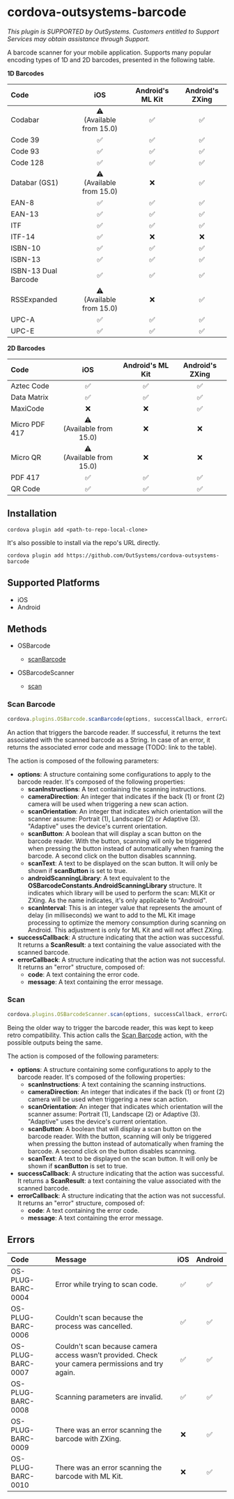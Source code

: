 # cordova-outsystems-barcode

*This plugin is SUPPORTED by OutSystems. Customers entitled to Support Services may obtain assistance through Support.*

A barcode scanner for your mobile application. Supports many popular encoding types of 1D and 2D barcodes, presented in the following table.

**1D Barcodes**

|Code|iOS|Android's ML Kit|Android's ZXing|
|:-|:-:|:-:|:-:|
|Codabar|:warning:<br>(Available from 15.0)|:white_check_mark:|:white_check_mark:|
|Code 39|:white_check_mark:|:white_check_mark:|:white_check_mark:|
|Code 93|:white_check_mark:|:white_check_mark:|:white_check_mark:|
|Code 128|:white_check_mark:|:white_check_mark:|:white_check_mark:|
|Databar (GS1)|:warning:<br>(Available from 15.0)|:x:|:white_check_mark:|
|EAN-8|:white_check_mark:|:white_check_mark:|:white_check_mark:|
|EAN-13|:white_check_mark:|:white_check_mark:|:white_check_mark:|
|ITF|:white_check_mark:|:white_check_mark:|:white_check_mark:|
|ITF-14|:white_check_mark:|:x:|:x:|
|ISBN-10|:white_check_mark:|:white_check_mark:|:white_check_mark:|
|ISBN-13|:white_check_mark:|:white_check_mark:|:white_check_mark:|
|ISBN-13 Dual Barcode|:white_check_mark:|:white_check_mark:|:white_check_mark:|
|RSSExpanded|:warning:<br>(Available from 15.0)|:x:|:white_check_mark:|
|UPC-A|:white_check_mark:|:white_check_mark:|:white_check_mark:|
|UPC-E|:white_check_mark:|:white_check_mark:|:white_check_mark:|

**2D Barcodes**

|Code|iOS|Android's ML Kit|Android's ZXing|
|:-|:-:|:-:|:-:|
|Aztec Code|:white_check_mark:|:white_check_mark:|:white_check_mark:|
|Data Matrix|:white_check_mark:|:white_check_mark:|:white_check_mark:|
|MaxiCode|:x:|:x:|:white_check_mark:|
|Micro PDF 417|:warning:<br>(Available from 15.0)|:x:|:x:|
|Micro QR|:warning:<br>(Available from 15.0)|:x:|:x:|
|PDF 417|:white_check_mark:|:white_check_mark:|:white_check_mark:|
|QR Code|:white_check_mark:|:white_check_mark:|:white_check_mark:|

## Installation

```console
cordova plugin add <path-to-repo-local-clone>
```

It's also possible to install via the repo's URL directly.

```console
cordova plugin add https://github.com/OutSystems/cordova-outsystems-barcode
```

## Supported Platforms

- iOS
- Android

## Methods

* OSBarcode
	* [scanBarcode](#scan-barcode)

* OSBarcodeScanner
	* [scan](#scan)

### Scan Barcode

```js
cordova.plugins.OSBarcode.scanBarcode(options, successCallback, errorCallback);
```

An action that triggers the barcode reader. If successful, it returns the text associated with the scanned barcode as a String. In case of an error, it returns the associated error code and message (TODO: link to the table).

The action is composed of the following parameters:

- **options**: A structure containing some configurations to apply to the barcode reader. It's composed of the following properties:
	- **scanInstructions**: A text containing the scanning instructions.
	- **cameraDirection**: An integer that indicates if the back (1) or front (2) camera will be used when triggering a new scan action.
	- **scanOrientation**: An integer that indicates which orientation will the scanner assume: Portrait (1), Landscape (2) or Adaptive (3). "Adaptive" uses the device's current orientation.
	- **scanButton**: A boolean that will display a scan button on the barcode reader. With the button, scanning will only be triggered when pressing the button instead of automatically when framing the barcode. A second click on the button disables scannning.
	- **scanText**: A text to be displayed on the scan button. It will only be shown if **scanButton** is set to true.
	- **androidScanningLibrary**: A text equivalent to the **OSBarcodeConstants.AndroidScanningLibrary** structure. It indicates which library will be used to perform the scan: MLKit or ZXing. As the name indicates, it's only applicable to "Android".
	- **scanInterval**: This is an integer value that represents the amount of delay (in milliseconds) we want to add to the ML Kit image processing to optimize the memory consumption during scanning on Android. This adjustment is only for ML Kit and will not affect ZXing.
- **successCallback**: A structure indicating that the action was successful. It returns a **ScanResult**: a text containing the value associated with the scanned barcode.
- **errorCallback**: A structure indicating that the action was not successful. It returns an "error" structure, composed of:
	- **code**: A text containing the error code.
	- **message**: A text containing the error message.

### Scan

```js
cordova.plugins.OSBarcodeScanner.scan(options, successCallback, errorCallback);
```

Being the older way to trigger the barcode reader, this was kept to keep retro compatibility. This action calls the [Scan Barcode](#scan-barcode) action, with the possible outputs being the same.

The action is composed of the following parameters:

- **options**: A structure containing some configurations to apply to the barcode reader. It's composed of the following properties:
	- **scanInstructions**: A text containing the scanning instructions.
	- **cameraDirection**: An integer that indicates if the back (1) or front (2) camera will be used when triggering a new scan action.
	- **scanOrientation**: An integer that indicates which orientation will the scanner assume: Portrait (1), Landscape (2) or Adaptive (3). "Adaptive" uses the device's current orientation.
	- **scanButton**: A boolean that will display a scan button on the barcode reader. With the button, scanning will only be triggered when pressing the button instead of automatically when framing the barcode. A second click on the button disables scannning.
	- **scanText**: A text to be displayed on the scan button. It will only be shown if **scanButton** is set to true.
- **successCallback**: A structure indicating that the action was successful. It returns a **ScanResult**: a text containing the value associated with the scanned barcode.
- **errorCallback**: A structure indicating that the action was not successful. It returns an "error" structure, composed of:
	- **code**: A text containing the error code.
	- **message**: A text containing the error message.

## Errors

|Code|Message|iOS|Android|
|:-|:-|:-:|:-:|
|OS-PLUG-BARC-0004|Error while trying to scan code.|:white_check_mark:|:white_check_mark:|
|OS-PLUG-BARC-0006|Couldn't scan because the process was cancelled.|:white_check_mark:|:white_check_mark:|
|OS-PLUG-BARC-0007|Couldn't scan because camera access wasn’t provided. Check your camera permissions and try again.|:white_check_mark:|:white_check_mark:|
|OS-PLUG-BARC-0008|Scanning parameters are invalid.|:white_check_mark:|:white_check_mark:|
|OS-PLUG-BARC-0009|There was an error scanning the barcode with ZXing.|:x:|:white_check_mark:|
|OS-PLUG-BARC-0010|There was an error scanning the barcode with ML Kit.|:x:|:white_check_mark:|